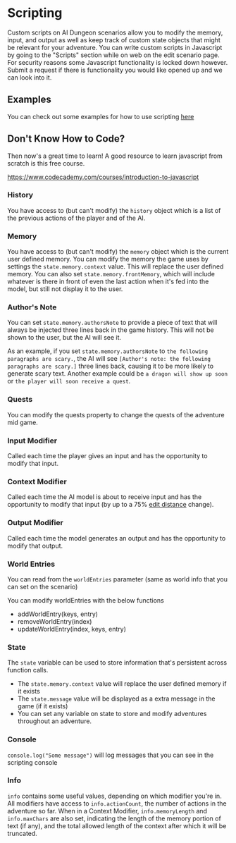 # Scripting

Custom scripts on AI Dungeon scenarios allow you to modify the memory, input, and output as well as keep track of custom state objects that might be relevant for your adventure. You can write custom scripts in Javascript by going to the "Scripts" section while on web on the edit scenario page. For security reasons some Javascript functionality is locked down however. Submit a request if there is functionality you would like opened up and we can look into it.

## Examples 
You can check out some examples for how to use scripting [here](examples)

## Don't Know How to Code?
Then now's a great time to learn! A good resource to learn javascript from scratch is this free course.

https://www.codecademy.com/courses/introduction-to-javascript

### History
You have access to (but can't modify) the `history` object which is a list of the previous actions of the player and of the AI.

### Memory
You have access to (but can't modify) the `memory` object which is the current user defined memory.
You can modify the memory the game uses by settings the `state.memory.context` value. This will replace the user defined memory.
You can also set `state.memory.frontMemory`, which will include whatever is there in front of even the last action when it's fed into the model, but still not display it to the user.

### Author's Note
You can set `state.memory.authorsNote` to provide a piece of text that will always be injected three lines back in the game history. This will not be shown to the user, but the AI will see it.

As an example, if you set `state.memory.authorsNote` to `the following paragraphs are scary.`, the AI will see `[Author's note: the following paragraphs are scary.]` three lines back, causing it to be more likely to generate scary text. Another example could be `a dragon will show up soon` or `the player will soon receive a quest`.

### Quests
You can modify the quests property to change the quests of the adventure mid game. 

### Input Modifier
Called each time the player gives an input and has the opportunity to modify that input. 

### Context Modifier
Called each time the AI model is about to receive input and has the opportunity to modify that input (by up to a 75% [edit distance](https://en.wikipedia.org/wiki/Levenshtein_distance) change).

### Output Modifier
Called each time the model generates an output and has the opportunity to modify that output. 

### World Entries
You can read from the `worldEntries` parameter (same as world info that you can set on the scenario)

You can modify worldEntries with the below functions
* addWorldEntry(keys, entry)
* removeWorldEntry(index)
* updateWorldEntry(index, keys, entry)

### State
The `state` variable can be used to store information that's persistent across function calls. 
* The `state.memory.context` value will replace the user defined memory if it exists
* The `state.message` value will be displayed as a extra message in the game (if it exists) 
* You can set any variable on state to store and modify adventures throughout an adventure.

### Console
`console.log("Some message")` will log messages that you can see in the scripting console

### Info

`info` contains some useful values, depending on which modifier you're in.
All modifiers have access to `info.actionCount`, the number of actions in the adventure so far.
When in a Context Modifier, `info.memoryLength` and `info.maxChars` are also set, indicating the length of the memory portion of text (if any), and the total allowed length of the context after which it will be truncated.